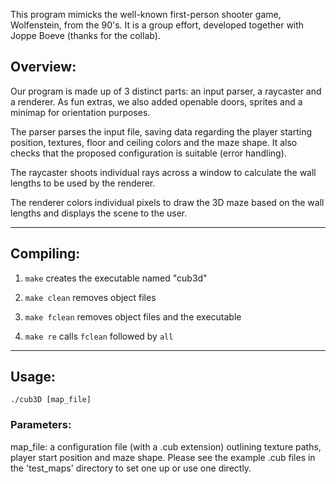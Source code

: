This program mimicks the well-known first-person shooter game, Wolfenstein, from the 90's. It is a group effort, developed together with Joppe Boeve (thanks for the collab).

## Overview:

Our program is made up of 3 distinct parts: an input parser, a raycaster and a renderer. As fun extras, we also added openable doors, sprites and a minimap for orientation purposes.

The parser parses the input file, saving data regarding the player starting position, textures, floor and ceiling colors and the maze shape. It also checks that the proposed configuration is suitable (error handling).

The raycaster shoots individual rays across a window to calculate the wall lengths to be used by the renderer.

The renderer colors individual pixels to draw the 3D maze based on the wall lengths and displays the scene to the user.

---

## Compiling: 

1. `make` creates the executable named "cub3d" 

2. `make clean` removes object files
   
3. `make fclean` removes object files and the executable
   
4. `make re` calls `fclean` followed by `all`

---

## Usage:

```
./cub3D [map_file]
```

### Parameters:

map_file: a configuration file (with a .cub extension) outlining texture paths, player start position and maze shape. Please see the example .cub files in the 'test_maps' directory to set one up or use one directly.
